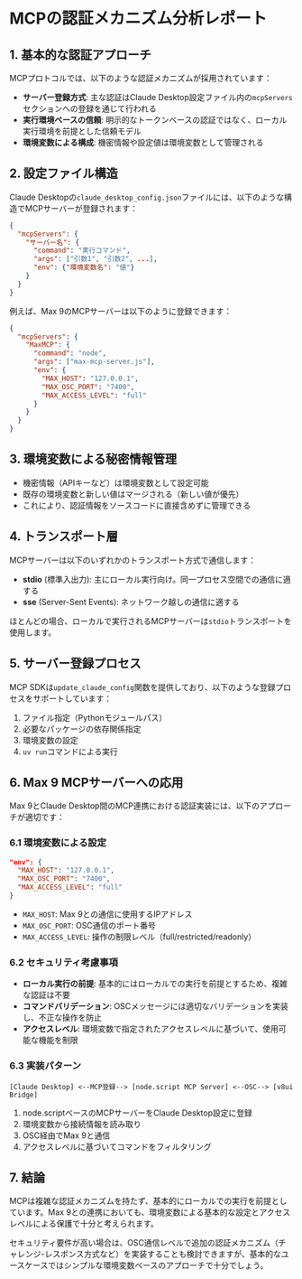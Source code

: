 # MCPの認証メカニズム分析レポート

## 1. 基本的な認証アプローチ

MCPプロトコルでは、以下のような認証メカニズムが採用されています：

- **サーバー登録方式**: 主な認証はClaude Desktop設定ファイル内の`mcpServers`セクションへの登録を通じて行われる
- **実行環境ベースの信頼**: 明示的なトークンベースの認証ではなく、ローカル実行環境を前提とした信頼モデル
- **環境変数による構成**: 機密情報や設定値は環境変数として管理される

## 2. 設定ファイル構造

Claude Desktopの`claude_desktop_config.json`ファイルには、以下のような構造でMCPサーバーが登録されます：

```json
{
  "mcpServers": {
    "サーバー名": {
      "command": "実行コマンド",
      "args": ["引数1", "引数2", ...],
      "env": {"環境変数名": "値"}
    }
  }
}
```

例えば、Max 9のMCPサーバーは以下のように登録できます：

```json
{
  "mcpServers": {
    "MaxMCP": {
      "command": "node",
      "args": ["max-mcp-server.js"],
      "env": {
        "MAX_HOST": "127.0.0.1", 
        "MAX_OSC_PORT": "7400",
        "MAX_ACCESS_LEVEL": "full"
      }
    }
  }
}
```

## 3. 環境変数による秘密情報管理

- 機密情報（APIキーなど）は環境変数として設定可能
- 既存の環境変数と新しい値はマージされる（新しい値が優先）
- これにより、認証情報をソースコードに直接含めずに管理できる

## 4. トランスポート層

MCPサーバーは以下のいずれかのトランスポート方式で通信します：

- **stdio** (標準入出力): 主にローカル実行向け。同一プロセス空間での通信に適する
- **sse** (Server-Sent Events): ネットワーク越しの通信に適する

ほとんどの場合、ローカルで実行されるMCPサーバーは`stdio`トランスポートを使用します。

## 5. サーバー登録プロセス

MCP SDKは`update_claude_config`関数を提供しており、以下のような登録プロセスをサポートしています：

1. ファイル指定（Pythonモジュールパス）
2. 必要なパッケージの依存関係指定
3. 環境変数の設定
4. `uv run`コマンドによる実行

## 6. Max 9 MCPサーバーへの応用

Max 9とClaude Desktop間のMCP連携における認証実装には、以下のアプローチが適切です：

### 6.1 環境変数による設定

```json
"env": {
  "MAX_HOST": "127.0.0.1", 
  "MAX_OSC_PORT": "7400",
  "MAX_ACCESS_LEVEL": "full"
}
```

- `MAX_HOST`: Max 9との通信に使用するIPアドレス
- `MAX_OSC_PORT`: OSC通信のポート番号
- `MAX_ACCESS_LEVEL`: 操作の制限レベル（full/restricted/readonly）

### 6.2 セキュリティ考慮事項

- **ローカル実行の前提**: 基本的にはローカルでの実行を前提とするため、複雑な認証は不要
- **コマンドバリデーション**: OSCメッセージには適切なバリデーションを実装し、不正な操作を防止
- **アクセスレベル**: 環境変数で指定されたアクセスレベルに基づいて、使用可能な機能を制限

### 6.3 実装パターン

```
[Claude Desktop] <--MCP登録--> [node.script MCP Server] <--OSC--> [v8ui Bridge]
```

1. node.scriptベースのMCPサーバーをClaude Desktop設定に登録
2. 環境変数から接続情報を読み取り
3. OSC経由でMax 9と通信
4. アクセスレベルに基づいてコマンドをフィルタリング

## 7. 結論

MCPは複雑な認証メカニズムを持たず、基本的にローカルでの実行を前提としています。Max 9との連携においても、環境変数による基本的な設定とアクセスレベルによる保護で十分と考えられます。

セキュリティ要件が高い場合は、OSC通信レベルで追加の認証メカニズム（チャレンジ-レスポンス方式など）を実装することも検討できますが、基本的なユースケースではシンプルな環境変数ベースのアプローチで十分でしょう。
